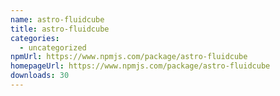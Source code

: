 ```yaml
---
name: astro-fluidcube
title: astro-fluidcube
categories:
  - uncategorized
npmUrl: https://www.npmjs.com/package/astro-fluidcube
homepageUrl: https://www.npmjs.com/package/astro-fluidcube
downloads: 30
---
```

